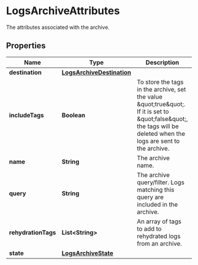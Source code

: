 

# LogsArchiveAttributes

The attributes associated with the archive.
## Properties

Name | Type | Description | Notes
------------ | ------------- | ------------- | -------------
**destination** | [**LogsArchiveDestination**](LogsArchiveDestination.md) |  | 
**includeTags** | **Boolean** | To store the tags in the archive, set the value \&quot;true\&quot;. If it is set to \&quot;false\&quot;, the tags will be deleted when the logs are sent to the archive. |  [optional]
**name** | **String** | The archive name. | 
**query** | **String** | The archive query/filter. Logs matching this query are included in the archive. | 
**rehydrationTags** | **List&lt;String&gt;** | An array of tags to add to rehydrated logs from an archive. |  [optional]
**state** | [**LogsArchiveState**](LogsArchiveState.md) |  |  [optional]



